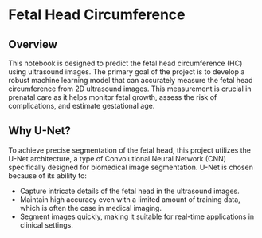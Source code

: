 # Fetal Head Circumference
## Overview
This notebook is designed to predict the fetal head circumference (HC) using ultrasound images. The primary goal of the project is to develop a robust machine learning model that can accurately measure the fetal head circumference from 2D ultrasound images. This measurement is crucial in prenatal care as it helps monitor fetal growth, assess the risk of complications, and estimate gestational age.

## Why U-Net?
To achieve precise segmentation of the fetal head, this project utilizes the U-Net architecture, a type of Convolutional Neural Network (CNN) specifically designed for biomedical image segmentation. U-Net is chosen because of its ability to:

- Capture intricate details of the fetal head in the ultrasound images.
- Maintain high accuracy even with a limited amount of training data, which is often the case in medical imaging.
- Segment images quickly, making it suitable for real-time applications in clinical settings.
